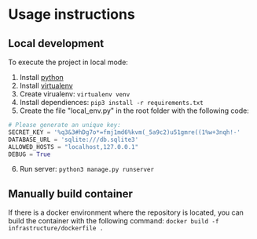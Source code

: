 

# Usage instructions

## Local development
To execute the project in local mode:
1. Install [python](https://www.python.org/downloads/)
2. Install [virtualenv](https://pypi.org/project/virtualenv/)
3. Create virualenv: `virtualenv venv`
4. Install dependiences: `pip3 install -r requirements.txt`
5. Create the file "local_env.py" in the root folder with the following code:
```python
# Please generate an unique key:
SECRET_KEY = '%q3&3#hDg7o*=fmj1md6%kvm(_5a9c2)u51gmre((1%w+3nqh!-'
DATABASE_URL = 'sqlite:///db.sqlite3'
ALLOWED_HOSTS = "localhost,127.0.0.1"
DEBUG = True
```
6. Run server: `python3 manage.py runserver`

## Manually build container
If there is a docker environment where the repository is located, you can build the container with the following command:
`docker build -f infrastructure/dockerfile .`